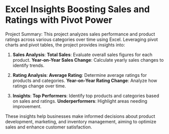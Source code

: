 # Excel Insights Boosting Sales and Ratings with Pivot Power
Project Summary:
This project analyzes sales performance and product ratings across various categories over time using Excel. Leveraging pivot charts and pivot tables, the project provides insights into:

1. **Sales Analysis**:
   **Total Sales**: Evaluate overall sales figures for each product.
   **Year-on-Year Sales Change**: Calculate yearly sales changes to identify trends.

2. **Rating Analysis**:
   **Average Rating**: Determine average ratings for products and categories.
   **Year-on-Year Rating Change**: Analyze how ratings change over time.

3. **Insights**:
   **Top Performers**: Identify top products and categories based on sales and ratings.
   **Underperformers**: Highlight areas needing improvement.

These insights help businesses make informed decisions about product development, marketing, and inventory management, aiming to optimize sales and enhance customer satisfaction.
